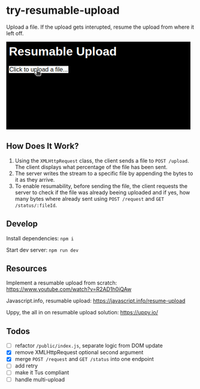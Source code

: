 # try-resumable-upload

Upload a file. If the upload gets interupted, resume the upload from where it left off.

![demo](./demo.gif)

## How Does It Work?

1. Using the `XMLHttpRequest` class, the client sends a file to `POST /upload`. The client displays what percentage of the file has been sent.
2. The server writes the stream to a specific file by appending the bytes to it as they arrive.
3. To enable resumability, before sending the file, the client requests the server to check if the file was already beeing uploaded and if yes, how many bytes where already sent using `POST /request` and `GET /status/:fileId`.

## Develop

Install dependencies: `npm i`

Start dev server: `npm run dev`

## Resources

Implement a resumable upload from scratch: https://www.youtube.com/watch?v=R2AD1h0iQAw

Javascript.info, resumable upload: https://javascript.info/resume-upload

Uppy, the all in on resumable upload solution: https://uppy.io/

## Todos

- [ ] refactor `/public/index.js`, separate logic from DOM update
- [x] remove XMLHttpRequest optional second argument
- [x] merge `POST /request` and `GET /status` into one endpoint
- [ ] add retry
- [ ] make it Tus compliant
- [ ] handle multi-upload
